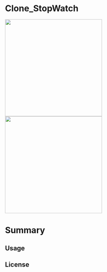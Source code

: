 # Clone_StopWatch

<img src="https://user-images.githubusercontent.com/43462166/73364897-aec4bc80-42ee-11ea-89cd-576adf2803c2.PNG" width="320"><img src="https://user-images.githubusercontent.com/43462166/73365079-082ceb80-42ef-11ea-968e-22b0e1c02ddb.PNG" width="320">

# Summary

## Usage

## License

